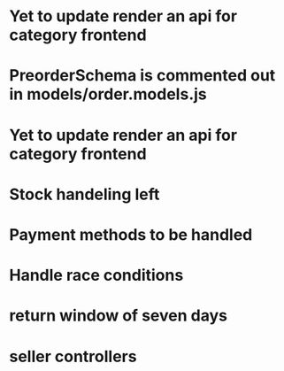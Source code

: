 
# Yet to update render an api for category frontend
# PreorderSchema is commented out in models/order.models.js
# Yet to update render an api for category frontend
# Stock handeling left
# Payment methods to be handled
# Handle race conditions
# return window of seven days
# seller controllers